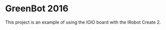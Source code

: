 GreenBot 2016
==========
This project is an example of using the IOIO board with the IRobot Create 2.
